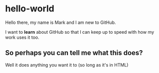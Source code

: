 # hello-world

Hello there, my name is Mark and I am new to GitHub. 

I want to <b>learn</b> about GitHub so that I can keep up to speed with how my work uses it too.

## So perhaps you can tell me what this does?
Well it does anything you want it to (so long as it's in HTML)

